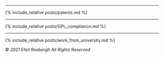
---
{% include_relative posts/patents.md %}

---
{% include_relative posts/GPL_compliance.md %}

---
{% include_relative posts/work_from_university.md %}

_© 2021 Eliot Roxbergh All Rights Reserved_
